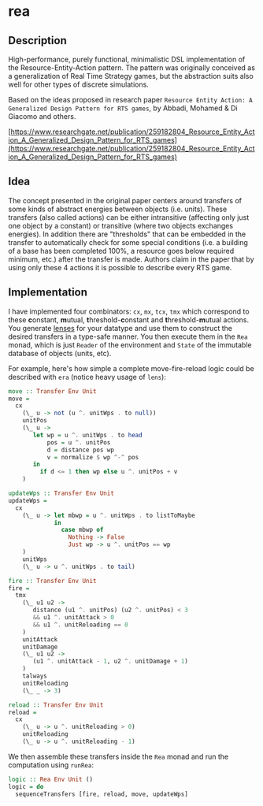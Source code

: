 # rea

## Description
High-performance, purely functional, minimalistic DSL
implementation of the Resource-Entity-Action pattern. The 
pattern was originally conceived as a generalization of Real Time Strategy games, but the abstraction suits
also well for other types of discrete simulations.

Based on the ideas proposed in research paper `Resource Entity Action: A Generalized Design Pattern for RTS games`, by Abbadi, Mohamed & Di Giacomo and others.

[https://www.researchgate.net/publication/259182804_Resource_Entity_Action_A_Generalized_Design_Pattern_for_RTS_games](https://www.researchgate.net/publication/259182804_Resource_Entity_Action_A_Generalized_Design_Pattern_for_RTS_games)


## Idea
The concept presented in the original paper centers 
around transfers of some kinds of abstract energies between objects (i.e. units). These transfers (also called 
actions) can be either intransitive (affecting only just one object by a constant) or transitive (where two objects exchanges energies). 
In  addition there are "thresholds" that can be embedded in
the transfer to automatically check for some special conditions (i.e. a building of a base has been completed 100%, a
resource goes below required minimum, etc.) after the transfer is made. Authors claim in the paper that by using only
these 4 actions it is possible to describe every RTS game.

## Implementation
I have implemented four combinators: `cx`, `mx`, `tcx`, `tmx` which correspond to these **c**onstant, **m**utual, **t**hreshold-**c**onstant and **t**hreshold-**m**utual actions. You generate [lenses](http://hackage.haskell.org/package/microlens-th) for your datatype and use them to construct
the desired transfers in a type-safe manner. You then 
execute them in the `Rea` monad, which is just `Reader` of the environment and `State` of the immutable database of objects (units, etc).

For example, here's how simple a complete move-fire-reload
logic could be described with `era` (notice heavy usage of `lens`):

``` haskell
move :: Transfer Env Unit
move =
  cx
    (\_ u -> not (u ^. unitWps . to null))
    unitPos
    (\_ u ->
       let wp = u ^. unitWps . to head
           pos = u ^. unitPos
           d = distance pos wp
           v = normalize $ wp ^-^ pos
       in
         if d <= 1 then wp else u ^. unitPos + v
    )

updateWps :: Transfer Env Unit
updateWps =
  cx
    (\_ u -> let mbwp = u ^. unitWps . to listToMaybe
             in
               case mbwp of
                 Nothing -> False
                 Just wp -> u ^. unitPos == wp
    )
    unitWps
    (\_ u -> u ^. unitWps . to tail)

fire :: Transfer Env Unit
fire =
  tmx
    (\_ u1 u2 ->
       distance (u1 ^. unitPos) (u2 ^. unitPos) < 3
       && u1 ^. unitAttack > 0
       && u1 ^. unitReloading == 0
    )
    unitAttack
    unitDamage
    (\_ u1 u2 ->
       (u1 ^. unitAttack - 1, u2 ^. unitDamage + 1)
    )
    talways
    unitReloading
    (\_ _ -> 3)

reload :: Transfer Env Unit
reload =
  cx
    (\_ u -> u ^. unitReloading > 0)
    unitReloading
    (\_ u -> u ^. unitReloading - 1)

```

We then assemble these transfers inside the `Rea` monad 
and run the computation using `runRea`:

``` haskell
logic :: Rea Env Unit ()
logic = do
  sequenceTransfers [fire, reload, move, updateWps]
```

